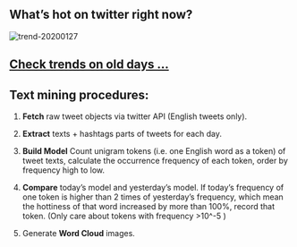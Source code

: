 ## What’s hot on twitter right now?

![trend-20200127][wordcloud]

[wordcloud]: https://raw.githubusercontent.com/xdqc/tweet-trend-everyday/master/word-cloud/trend-20200127.png?token=AF5V4P7ADR6KQBZ4CEDTNIK6AXRMU "trend-20200127"

## [Check trends on old days ...](https://github.com/xdqc/tweet-trend-everyday/tree/master/word-cloud)

## Text mining procedures:

1. **Fetch** raw tweet objects via twitter API (English tweets only).

2. **Extract** texts + hashtags parts of tweets for each day.

3. **Build Model** Count unigram tokens (i.e. one English word as a token) of tweet texts, calculate the occurrence frequency of each token, order by frequency high to low.

4. **Compare** today’s model and yesterday’s model. If today’s frequency of one token is higher than 2 times of yesterday’s frequency, which mean the hottiness of that word increased by more than 100%, record that token. (Only care about tokens with frequency >10^-5 )

5. Generate **Word Cloud** images.
